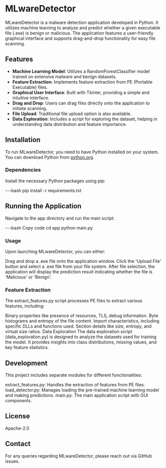 # MLwareDetector

MLwareDetector is a malware detection application developed in Python. It utilizes machine learning to analyze and predict whether a given executable file (.exe) is benign or malicious. The application features a user-friendly graphical interface and supports drag-and-drop functionality for easy file scanning.

## Features

- **Machine Learning Model**: Utilizes a RandomForestClassifier model trained on extensive malware and benign datasets.
- **Feature Extraction**: Implements feature extraction from PE (Portable Executable) files.
- **Graphical User Interface**: Built with Tkinter, providing a simple and intuitive interface.
- **Drag and Drop**: Users can drag files directly onto the application to initiate scanning.
- **File Upload**: Traditional file upload option is also available.
- **Data Exploration**: Includes a script for exploring the dataset, helping in understanding data distribution and feature importance.

## Installation

To run MLwareDetector, you need to have Python installed on your system. You can download Python from [python.org](https://www.python.org/downloads/).

### Dependencies

Install the necessary Python packages using pip:

---bash
pip install -r requirements.txt

## Running the Application
Navigate to the app directory and run the main script:

---bash
Copy code
cd app
python main.py
### Usage
Upon launching MLwareDetector, you can either:

Drag and drop a .exe file onto the application window.
Click the 'Upload File' button and select a .exe file from your file system.
After file selection, the application will display the prediction result indicating whether the file is 'Malicious' or 'Benign'.

### Feature Extraction
The extract_features.py script processes PE files to extract various features, including:

Binary properties like presence of resources, TLS, debug information.
Byte histograms and entropy of the file content.
Import characteristics, including specific DLLs and functions used.
Section details like size, entropy, and virtual size ratios.
Data Exploration
The data exploration script (data_exploration.py) is designed to analyze the datasets used for training the model. It provides insights into class distributions, missing values, and key feature statistics.

## Development
This project includes separate modules for different functionalities:

extract_features.py: Handles the extraction of features from PE files.
load_detector.py: Manages loading the pre-trained machine learning model and making predictions.
main.py: The main application script with GUI components.

## License
Apache-2.0

## Contact
For any queries regarding MLwareDetector, please reach out via GitHub issues.